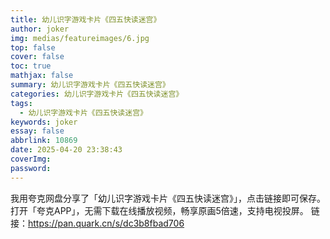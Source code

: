 ```yaml
---
title: 幼儿识字游戏卡片《四五快读迷宫》
author: joker
img: medias/featureimages/6.jpg
top: false
cover: false
toc: true
mathjax: false
summary: 幼儿识字游戏卡片《四五快读迷宫》
categories: 幼儿识字游戏卡片《四五快读迷宫》
tags:
  - 幼儿识字游戏卡片《四五快读迷宫》
keywords: joker
essay: false
abbrlink: 10869
date: 2025-04-20 23:38:43
coverImg:
password:
---
```


我用夸克网盘分享了「幼儿识字游戏卡片《四五快读迷宫》」，点击链接即可保存。打开「夸克APP」，无需下载在线播放视频，畅享原画5倍速，支持电视投屏。
链接：https://pan.quark.cn/s/dc3b8fbad706
